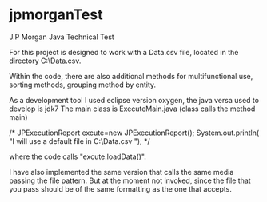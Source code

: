 # jpmorganTest
J.P Morgan Java Technical Test

For this project is designed to work with a Data.csv file, located in the directory
C:\\Data.csv.

Within the code, there are also additional methods for multifunctional use, sorting methods, grouping method by entity.

As a development tool I used eclipse version oxygen, the java versa used to develop is jdk7
The main class is ExecuteMain.java (class calls the method main)

/*
JPExecutionReport excute=new JPExecutionReport();
System.out.println( "I will use a default file in C:\\Data.csv ");
*/

where the code calls "excute.loadData()".

I have also implemented the same version that calls the same media passing the file pattern.
But at the moment not invoked, since the file that you pass should be of the same formatting as the one that accepts.	
